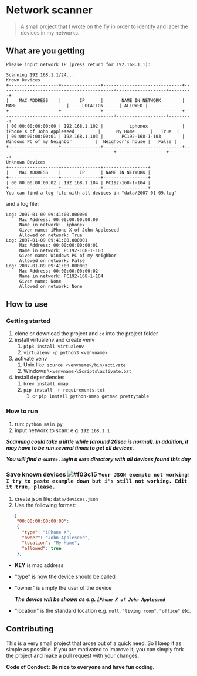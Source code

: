 # Network scanner

> A small project that I wrote on the fly in order to identify and label the devices in my networks.

## What are you getting
```
Please input network IP (press return for 192.168.1.1):

Scanning 192.168.1.1/24...
Known Devices
+-------------------+---------------+------------------------------+-------------------------------------------+-------------------+---------+
|    MAC ADDRESS    |       IP      |       NAME IN NETWORK        |                    NAME                   |     LOCATION      | ALLOWED |
+-------------------+---------------+------------------------------+-------------------------------------------+-------------------+---------+
| 00:00:00:00:00:00 | 192.168.1.102 |          iphonex             |        iPhone X of John Appleseed         |      My Home      |   True  |
| 00:00:00:00:00:01 | 192.168.1.103 |       PC192-168-1-103        |         Windows PC of my Neighbor         |  Neighbor's house |   False |
+-------------------+---------------+------------------------------+-------------------------------------------+-------------------+---------+
Unknown Devices
+-------------------+---------------+-----------------+
|    MAC ADDRESS    |       IP      | NAME IN NETWORK |
+-------------------+---------------+-----------------+
| 00:00:00:00:00:02 | 192.168.1.104 | PC192-168-1-104 |
+-------------------+---------------+-----------------+
You can find a log file with all devices in "data/2007-01-09.log"
```

and a log file:

```
Log: 2007-01-09 09:41:00.000000 
	 Mac Address: 00:00:00:00:00:00 
	 Name in network:  iphonex 
	 Given name: iPhone X of John Appleseed 
	 Allowed on network: True
Log: 2007-01-09 09:41:00.000001 
	 Mac Address: 00:00:00:00:00:01
	 Name in network: PC192-168-1-103
	 Given name: Windows PC of my Neighbor  
	 Allowed on network: False
Log: 2007-01-09 09:41:00.000002 
	 Mac Address: 00:00:00:00:00:02
	 Name in network: PC192-168-1-104
	 Given name: None 
	 Allowed on network: None
```

## How to use

### Getting started
 1. clone or download the project and `cd` into the project folder
 2. install virtualenv and create venv 
    1. `pip3 install virtualenv`
    2. `virtualenv -p python3 <venvname>`
 3. activate venv
    1. Unix like: `source <venvname>/bin/activate` 
    2. Windows `\<venvname>\Scripts\activate.bat`
 4. install dependencies
    1. `brew install nmap`
    2. `pip install -r requirements.txt`
       1. or `pip install python-nmap getmac prettytable`

### How to run
1. run: `python main.py`
2. input network to scan: e.g. `192.168.1.1`

***Scanning could take a little while (around 20sec is normal). In addition, it may have to be run several times to get all devices.***

***You will find a `<date>.log`in a `data` directory with all devices found this day***

### Save known devices ![#f03c15](https://via.placeholder.com/15/f03c15/000000?text=+) `Your JSON exemple not working! I try to paste example down but i's still not working. Edit it true, please.`
1. create json file: `data/devices.json`
2. Use the following format:
```json
   {
    "00:00:00:00:00:00":
    {
      "type": "iPhone X",
      "owner": "John Appleseed",
      "location": "My Home",
      "allowed": true
    },
```
- **KEY** is mac address
- "type" is how the device should be called
- "owner" is simply the user of the device
  
  ***The device will be shown as e.g. `iPhone X of John Appleseed`***

- "location" is the standard location e.g. `null`, `"living room"`, `"office"` etc.

## Contributing
This is a very small project that arose out of a quick need. So I keep it as simple as possible. If you are motivated to improve it, you can simply fork the project and make a pull request with your changes. 

**Code of Conduct: Be nice to everyone and have fun coding.**

